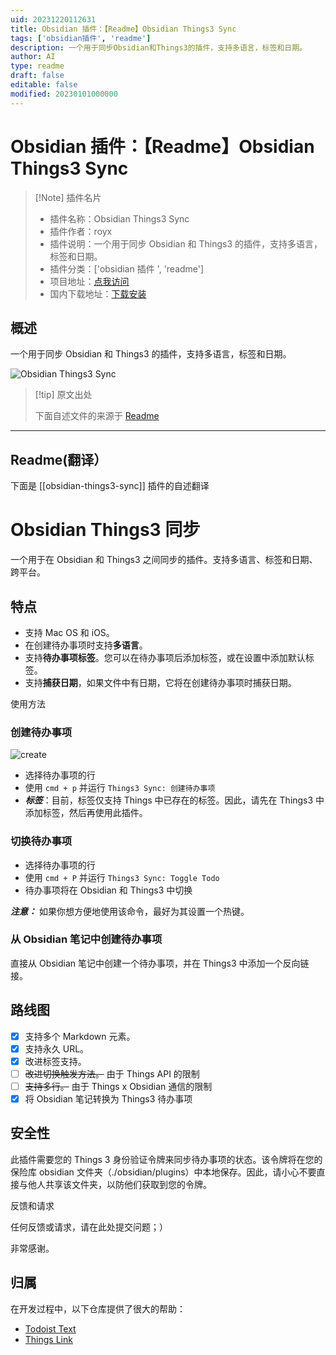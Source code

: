 ```yaml
---
uid: 20231220112631
title: Obsidian 插件：【Readme】Obsidian Things3 Sync
tags: ['obsidian插件', 'readme']
description: 一个用于同步Obsidian和Things3的插件，支持多语言，标签和日期。
author: AI
type: readme
draft: false
editable: false
modified: 20230101000000
---
```


# Obsidian 插件：【Readme】Obsidian Things3 Sync

> [!Note] 插件名片
> - 插件名称：Obsidian Things3 Sync
> - 插件作者：royx
> - 插件说明：一个用于同步 Obsidian 和 Things3 的插件，支持多语言，标签和日期。
> - 插件分类：['obsidian 插件 ', 'readme']
> - 项目地址：[点我访问](https://github.com/royxue/obsidian-things3-sync)
> - 国内下载地址：[下载安装](https://pkmer.cn/products/plugin/pluginMarket/?obsidian-things3-sync)

## 概述

一个用于同步 Obsidian 和 Things3 的插件，支持多语言，标签和日期。

![Obsidian Things3 Sync](https://cdn.pkmer.cn/covers/obsidian-things3-sync.png!pkmer)

> [!tip] 原文出处
>
>下面自述文件的来源于 [Readme](https://ghproxy.net/https://raw.githubusercontent.com/royxue/obsidian-things3-sync/master/README.md)

---

## Readme(翻译）

下面是 [[obsidian-things3-sync]] 插件的自述翻译

# Obsidian Things3 同步

一个用于在 Obsidian 和 Things3 之间同步的插件。支持多语言、标签和日期、跨平台。

## 特点

* 支持 Mac OS 和 iOS。
* 在创建待办事项时支持**多语言**。
* 支持**待办事项标签**。您可以在待办事项后添加标签，或在设置中添加默认标签。
* 支持**捕获日期**，如果文件中有日期，它将在创建待办事项时捕获日期。

使用方法

### 创建待办事项

![create](https://cdn.pkmer.cn/covers/obsidian-things3-sync_2_0.png!pkmer)

* 选择待办事项的行
* 使用 `cmd + p` 并运行 `Things3 Sync: 创建待办事项`
* ***标签***：目前，标签仅支持 Things 中已存在的标签。因此，请先在 Things3 中添加标签，然后再使用此插件。

### 切换待办事项

* 选择待办事项的行
* 使用 `cmd + P` 并运行 `Things3 Sync: Toggle Todo`
* 待办事项将在 Obsidian 和 Things3 中切换

***注意：*** 如果你想方便地使用该命令，最好为其设置一个热键。

### 从 Obsidian 笔记中创建待办事项

直接从 Obsidian 笔记中创建一个待办事项，并在 Things3 中添加一个反向链接。

## 路线图

- [x] 支持多个 Markdown 元素。
- [x] 支持永久 URL。
- [x] 改进标签支持。
- [ ] ~~改进切换触发方法。~~ 由于 Things API 的限制
- [ ] ~~支持多行。~~ 由于 Things x Obsidian 通信的限制
- [x] 将 Obsidian 笔记转换为 Things3 待办事项

## 安全性

此插件需要您的 Things 3 身份验证令牌来同步待办事项的状态。该令牌将在您的保险库 obsidian 文件夹（./obsidian/plugins）中本地保存。因此，请小心不要直接与他人共享该文件夹，以防他们获取到您的令牌。

反馈和请求

任何反馈或请求，请在此处提交问题；）

非常感谢。

## 归属

在开发过程中，以下仓库提供了很大的帮助：

* [Todoist Text](https://github.com/wesmoncrief/obsidian-todoist-text)
* [Things Link](https://github.com/gavinmn/obsidian-things-link)
